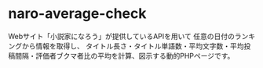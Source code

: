 # naro-average-check
Webサイト「小説家になろう」が提供しているAPIを用いて 任意の日付のランキングから情報を取得し、 タイトル長さ・タイトル単語数・平均文字数・平均投稿間隔・評価者ブクマ者比の平均を計算、図示する動的PHPページです。
